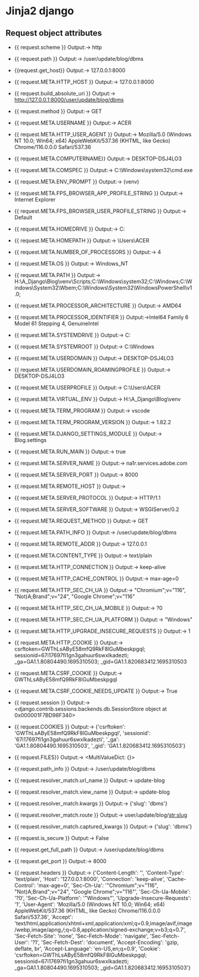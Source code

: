# Jinja2 django


## Request object attributes

- {{ request.scheme }}  Output:-> http
- {{ request.path  }}  Output:-> /user/update/blog/dbms
- {{request.get_host}}  Output:-> 127.0.0.1:8000
- {{ request.META.HTTP_HOST }}  Output:-> 127.0.0.1:8000
- {{ request.build_absolute_uri }}  Output:-> http://127.0.0.1:8000/user/update/blog/dbms
- {{ request.method }}  Output:-> GET
- {{ request.META.USERNAME }}  Output:-> ACER
- {{ request.META.HTTP_USER_AGENT }}  Output:-> Mozilla/5.0 (Windows NT 10.0; Win64; x64) AppleWebKit/537.36 (KHTML, like Gecko) Chrome/116.0.0.0 Safari/537.36
- {{ request.META.COMPUTERNAME}}  Output:-> DESKTOP-DSJ4LO3
- {{ request.META.COMSPEC }}  Output:-> C:\Windows\system32\cmd.exe
- {{ request.META.ENV_PROMPT }}  Output:-> (venv)
- {{ request.META.FPS_BROWSER_APP_PROFILE_STRING }}  Output:-> Internet Explorer
- {{ request.META.FPS_BROWSER_USER_PROFILE_STRING }}  Output:-> Default
- {{ request.META.HOMEDRIVE }}  Output:-> C:
- {{ request.META.HOMEPATH }}  Output:-> \Users\ACER
- {{ request.META.NUMBER_OF_PROCESSORS }}  Output:-> 4
- {{ request.META.OS }}  Output:-> Windows_NT
- {{ request.META.PATH }}  Output:-> H:\A_Django\Blog\venv\Scripts;C:\Windows\system32;C:\Windows;C:\Windows\System32\Wbem;C:\Windows\System32\WindowsPowerShell\v1.0\;
- {{ request.META.PROCESSOR_ARCHITECTURE }}  Output:-> AMD64
- {{ request.META.PROCESSOR_IDENTIFIER }}  Output:->Intel64 Family 6 Model 61 Stepping 4, GenuineIntel
- {{ request.META.SYSTEMDRIVE }}  Output:-> C:
- {{ request.META.SYSTEMROOT }}  Output:-> C:\Windows
- {{ request.META.USERDOMAIN }}  Output:-> DESKTOP-DSJ4LO3
- {{ request.META.USERDOMAIN_ROAMINGPROFILE }}  Output:-> DESKTOP-DSJ4LO3
- {{ request.META.USERPROFILE }}  Output:-> C:\Users\ACER
- {{ request.META.VIRTUAL_ENV }}  Output:-> H:\A_Django\Blog\venv
- {{ request.META.TERM_PROGRAM }}  Output:-> vscode
- {{ request.META.TERM_PROGRAM_VERSION }}  Output:-> 1.82.2
- {{ request.META.DJANGO_SETTINGS_MODULE }}  Output:-> Blog.settings
- {{ request.META.RUN_MAIN }}  Output:-> true
- {{ request.META.SERVER_NAME }}  Output:-> na1r.services.adobe.com
- {{ request.META.SERVER_PORT }}  Output:-> 8000
- {{ request.META.REMOTE_HOST }}  Output:-> 
- {{ request.META.SERVER_PROTOCOL }}  Output:-> HTTP/1.1
- {{ request.META.SERVER_SOFTWARE }}  Output:-> WSGIServer/0.2
- {{ request.META.REQUEST_METHOD }}  Output:-> GET
- {{ request.META.PATH_INFO }}  Output:-> /user/update/blog/dbms
- {{ request.META.REMOTE_ADDR }}  Output:-> 127.0.0.1
- {{ request.META.CONTENT_TYPE }}  Output:-> text/plain
- {{ request.META.HTTP_CONNECTION }}  Output:-> keep-alive
- {{ request.META.HTTP_CACHE_CONTROL }}  Output:-> max-age=0
- {{ request.META.HTTP_SEC_CH_UA }}  Output:-> "Chromium";v="116", "Not)A;Brand";v="24", "Google Chrome";v="116"
- {{ request.META.HTTP_SEC_CH_UA_MOBILE }}  Output:-> ?0
- {{ request.META.HTTP_SEC_CH_UA_PLATFORM }}  Output:-> "Windows"
- {{ request.META.HTTP_UPGRADE_INSECURE_REQUESTS }}  Output:-> 1
- {{ request.META.HTTP_COOKIE }}  Output:-> csrftoken=GWThLsAByE58mfQ9RkF8lGuMbeskpgqI; sessionid=67i17697fi1gn3gahuur6swxlkadezti; _ga=GA1.1.80804490.1695310503; _gid=GA1.1.820683412.1695310503
- {{ request.META.CSRF_COOKIE }}  Output:-> GWThLsAByE58mfQ9RkF8lGuMbeskpgqI
- {{ request.META.CSRF_COOKIE_NEEDS_UPDATE }}  Output:-> True
- {{ request.session }}  Output:-> <django.contrib.sessions.backends.db.SessionStore object at 0x000001F7BD98F340>

- {{ request.COOKIES }}  Output:-> {'csrftoken': 'GWThLsAByE58mfQ9RkF8lGuMbeskpgqI', 'sessionid': '67i17697fi1gn3gahuur6swxlkadezti', '_ga': 'GA1.1.80804490.1695310503', '_gid': 'GA1.1.820683412.1695310503'}
- {{ request.FILES}}  Output:-> <MultiValueDict: {}>
- {{ request.path_info }}  Output:-> /user/update/blog/dbms
- {{ request.resolver_match.url_name }}  Output:-> update-blog
- {{ request.resolver_match.view_name }}  Output:-> update-blog
- {{ request.resolver_match.kwargs }}  Output:-> {'slug': 'dbms'}
- {{ request.resolver_match.route }}  Output:-> user/update/blog/<str:slug>
- {{ request.resolver_match.captured_kwargs }}  Output:-> {'slug': 'dbms'}
- {{ request.is_secure }}  Output:-> False
- {{ request.get_full_path }}  Output:-> /user/update/blog/dbms
- {{ request.get_port }}  Output:-> 8000
- {{ request.headers }}  Output:-> {'Content-Length': '', 'Content-Type': 'text/plain', 'Host': '127.0.0.1:8000', 'Connection': 'keep-alive', 'Cache-Control': 'max-age=0', 'Sec-Ch-Ua': '"Chromium";v="116", "Not)A;Brand";v="24", "Google Chrome";v="116"', 'Sec-Ch-Ua-Mobile': '?0', 'Sec-Ch-Ua-Platform': '"Windows"', 'Upgrade-Insecure-Requests': '1', 'User-Agent': 'Mozilla/5.0 (Windows NT 10.0; Win64; x64) AppleWebKit/537.36 (KHTML, like Gecko) Chrome/116.0.0.0 Safari/537.36', 'Accept': 'text/html,application/xhtml+xml,application/xml;q=0.9,image/avif,image/webp,image/apng,*/*;q=0.8,application/signed-exchange;v=b3;q=0.7', 'Sec-Fetch-Site': 'none', 'Sec-Fetch-Mode': 'navigate', 'Sec-Fetch-User': '?1', 'Sec-Fetch-Dest': 'document', 'Accept-Encoding': 'gzip, deflate, br', 'Accept-Language': 'en-US,en;q=0.9', 'Cookie': 'csrftoken=GWThLsAByE58mfQ9RkF8lGuMbeskpgqI; sessionid=67i17697fi1gn3gahuur6swxlkadezti; _ga=GA1.1.80804490.1695310503; _gid=GA1.1.820683412.1695310503'}
